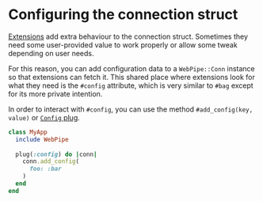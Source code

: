 # Configuring the connection struct

[Extensions](../extensions.md) add extra behaviour to the connection struct.
Sometimes they need some user-provided value to work properly or allow some
tweak depending on user needs.

For this reason, you can add configuration data to a `WebPipe::Conn` instance
so that extensions can fetch it. This shared place where extensions look for
what they need is the `#config` attribute, which is very similar to `#bag`
except for its more private intention.

In order to interact with `#config`, you can use the method `#add_config(key,
value)` or [`Config` plug](../plugs/config.md).

```ruby
class MyApp
  include WebPipe
  
  plug(:config) do |conn|
    conn.add_config(
      foo: :bar
    )
  end
end
```
